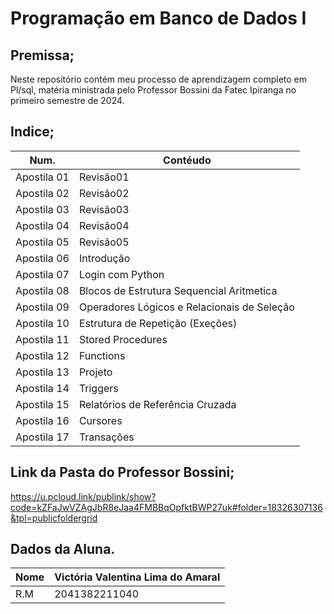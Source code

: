 
# Programação em Banco de Dados I

## Premissa;
Neste repositório contém meu processo de aprendizagem completo em Pl/sql, matéria ministrada pelo Professor Bossini da Fatec Ipiranga no primeiro semestre de 2024.

## Indice;
| Num. | Contéudo |
|----------|----------|
| Apostila 01 | Revisão01 |
| Apostila 02 | Revisão02 |
| Apostila 03 | Revisão03 |
| Apostila 04 | Revisão04|
| Apostila 05 | Revisão05|
| Apostila 06 | Introdução |
| Apostila 07 | Login com Python |
| Apostila 08 | Blocos de Estrutura Sequencial Aritmetica |
| Apostila 09 | Operadores Lógicos e Relacionais de Seleção |
| Apostila 10 | Estrutura de Repetição (Exeções) |
| Apostila 11 | Stored Procedures |
| Apostila 12 | Functions |
| Apostila 13 | Projeto |
| Apostila 14 | Triggers |
| Apostila 15 | Relatórios de Referência Cruzada |
| Apostila 16 | Cursores |
| Apostila 17 | Transações |


## Link da Pasta do Professor Bossini;
https://u.pcloud.link/publink/show?code=kZFaJwVZAgJbR8eJaa4FMBBqOpfktBWP27uk#folder=18326307136&tpl=publicfoldergrid

## Dados da Aluna.
| Nome | Victória Valentina Lima do Amaral |
|----|-----|
| R.M |2041382211040|